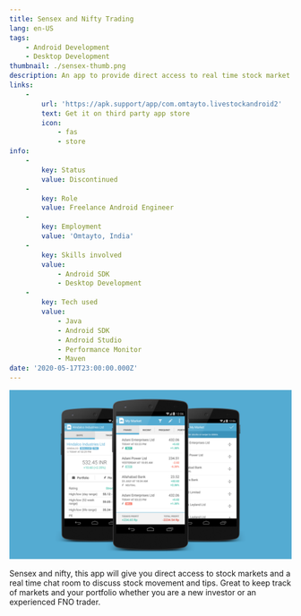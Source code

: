 ```yaml
---
title: Sensex and Nifty Trading
lang: en-US
tags:
    - Android Development
    - Desktop Development
thumbnail: ./sensex-thumb.png
description: An app to provide direct access to real time stock market data.
links:
    -
        url: 'https://apk.support/app/com.omtayto.livestockandroid2'
        text: Get it on third party app store
        icon:
            - fas
            - store
info:
    -
        key: Status
        value: Discontinued
    -
        key: Role
        value: Freelance Android Engineer
    -
        key: Employment
        value: 'Omtayto, India'
    -
        key: Skills involved
        value:
            - Android SDK
            - Desktop Development
    -
        key: Tech used
        value:
            - Java
            - Android SDK
            - Android Studio
            - Performance Monitor
            - Maven
date: '2020-05-17T23:00:00.000Z'
---
```

![An image](/sensex.png)

Sensex and nifty, this app will give you direct access to stock markets and a real time chat room to discuss stock movement and tips. Great to keep track of markets and your portfolio whether you are a new investor or an experienced FNO trader.
